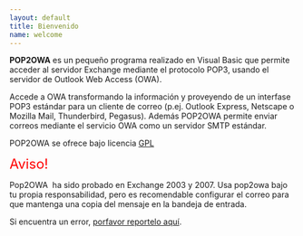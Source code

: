 ```yaml
---
layout: default
title: Bienvenido
name: welcome
---
```


**POP2OWA** es un pequeño programa realizado en Visual Basic que permite acceder al servidor Exchange mediante el protocolo POP3, usando el servidor de Outlook Web Access (OWA).

Accede a OWA transformando la información y proveyendo de un interfase POP3 estándar para un cliente de correo (p.ej. Outlook Express, Netscape o Mozilla Mail, Thunderbird, Pegasus). Además POP2OWA permite enviar correos mediante el servicio OWA como un servidor SMTP estándar.

POP2OWA se ofrece bajo licencia [GPL](http://www.gnu.org/licenses/licenses.html#GPL)

<font color="#ff0000" size="5">Aviso!</font>

Pop2OWA  ha sido probado en Exchange 2003 y 2007\. Usa pop2owa bajo tu propia responsabilidad, pero es recomendable configurar el correo para que mantenga una copia del mensaje en la bandeja de entrada.

Si encuentra un error, [porfavor reportelo aquí](http://sourceforge.net/tracker/?group_id=152204&atid=783596).
